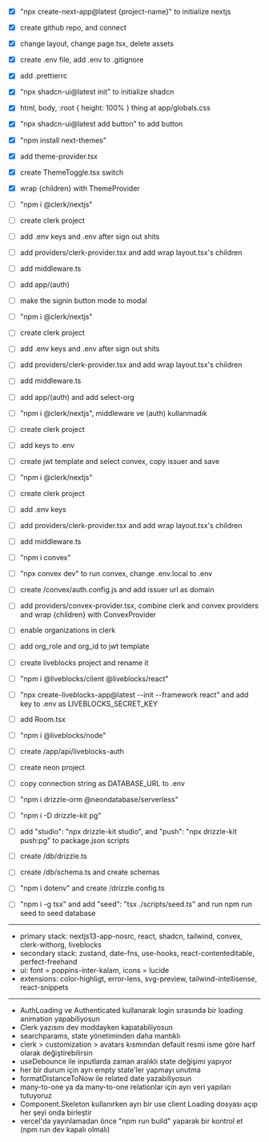 - [x] "npx create-next-app@latest {project-name}" to initialize nextjs
- [x] create github repo, and connect
- [x] change layout, change page.tsx, delete assets
- [x] create .env file, add .env to .gitignore
- [x] add .prettierrc

- [x] "npx shadcn-ui@latest init" to initialize shadcn
- [x] html, body, :root { height: 100% } thing at app/globals.css
- [x] "npx shadcn-ui@latest add button" to add button

- [x] "npm install next-themes"
- [x] add theme-provider.tsx
- [x] create ThemeToggle.tsx switch
- [x] wrap {children} with ThemeProvider

- [ ] "npm i @clerk/nextjs"
- [ ] create clerk project
- [ ] add .env keys and .env after sign out shits
- [ ] add providers/clerk-provider.tsx and add wrap layout.tsx's children
- [ ] add middleware.ts
- [ ] add app/(auth)
- [ ] make the signin button mode to modal

- [ ] "npm i @clerk/nextjs"
- [ ] create clerk project
- [ ] add .env keys and .env after sign out shits
- [ ] add providers/clerk-provider.tsx and add wrap layout.tsx's children
- [ ] add middleware.ts
- [ ] add app/(auth) and add select-org

- [ ] "npm i @clerk/nextjs", middleware ve (auth) kullanmadık
- [ ] create clerk project
- [ ] add keys to .env
- [ ] create jwt template and select convex, copy issuer and save

- [ ] "npm i @clerk/nextjs"
- [ ] create clerk project
- [ ] add .env keys
- [ ] add providers/clerk-provider.tsx and add wrap layout.tsx's children
- [ ] add middleware.ts

- [ ] "npm i convex"
- [ ] "npx convex dev" to run convex, change .env.local to .env
- [ ] create /convex/auth.config.js and add issuer url as domain
- [ ] add providers/convex-provider.tsx, combine clerk and convex providers and wrap {children} with ConvexProvider

- [ ] enable organizations in clerk
- [ ] add org_role and org_id to jwt template

- [ ] create liveblocks project and rename it
- [ ] "npm i @liveblocks/client @liveblocks/react"
- [ ] "npx create-liveblocks-app@latest --init --framework react" and add key to .env as LIVEBLOCKS_SECRET_KEY
- [ ] add Room.tsx
- [ ] "npm i @liveblocks/node"
- [ ] create /app/api/liveblocks-auth

- [ ] create neon project
- [ ] copy connection string as DATABASE_URL to .env
- [ ] "npm i drizzle-orm @neondatabase/serverless"
- [ ] "npm i -D drizzle-kit pg"
- [ ] add "studio": "npx drizzle-kit studio", and "push": "npx drizzle-kit push:pg" to package.json scripts
- [ ] create /db/drizzle.ts
- [ ] create /db/schema.ts and create schemas
- [ ] "npm i dotenv" and create /drizzle.config.ts
- [ ] "npm i -g tsx" and add "seed": "tsx ./scripts/seed.ts" and run npm run seed to seed database

---

- primary stack: nextjs13-app-nosrc, react, shadcn, tailwind, convex, clerk-withorg, liveblocks
- secondary stack: zustand, date-fns, use-hooks, react-contenteditable, perfect-freehand
- ui: font = poppins-inter-kalam, icons = lucide
- extensions: color-highligt, error-lens, svg-preview, tailwind-intellisense, react-snippets

---

- AuthLoading ve Authenticated kullanarak login sırasında bir loading animation yapabiliyosun
- Clerk yazısını dev moddayken kapatabiliyosun
- searchparams, state yönetiminden daha mantıklı
- clerk > customization > avatars kısmından default resmi isme göre harf olarak değiştirebilirsin
- useDebounce ile inputlarda zaman aralıklı state değişimi yapıyor
- her bir durum için ayrı empty state'ler yapmayı unutma
- formatDistanceToNow ile related date yazabiliyosun
- many-to-one ya da many-to-one relationlar için ayrı veri yapıları tutuyoruz
- Component.Skeleton kullanırken ayrı bir use client Loading dosyası açıp her şeyi onda birleştir
- vercel'da yayınlamadan önce "npm run build" yaparak bir kontrol et (npm run dev kapalı olmalı)
